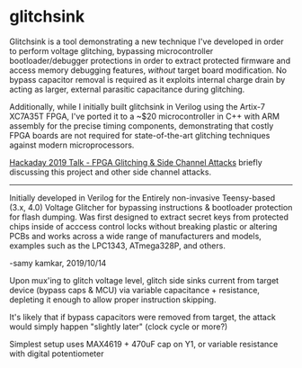 # glitchsink

Glitchsink is a tool demonstrating a new technique I've developed in order to perform voltage glitching, bypassing microcontroller bootloader/debugger protections in order to extract protected firmware and access memory debugging features, *without* target board modification. No bypass capacitor removal is required as it exploits internal charge drain by acting as larger, external parasitic capacitance during glitching.

Additionally, while I initially built glitchsink in Verilog using the Artix-7 XC7A35T FPGA, I've ported it to a ~$20 microcontroller in C++ with ARM assembly for the precise timing components, demonstrating that costly FPGA boards are not required for state-of-the-art glitching techniques against modern microprocessors.

[Hackaday 2019 Talk - FPGA Glitching & Side Channel Attacks](https://www.youtube.com/watch?v=oGndiX5tvEk) briefly discussing this project and other side channel attacks.

-----------------------------

Initially developed in Verilog for the Entirely non-invasive Teensy-based (3.x, 4.0) Voltage Glitcher for bypassing instructions & bootloader protection for flash dumping. Was first designed to extract secret keys from protected chips inside of acccess control locks without breaking plastic or altering PCBs and works across a wide range of manufacturers and models, examples such as the LPC1343, ATmega328P, and others.

-samy kamkar, 2019/10/14

Upon mux'ing to glitch voltage level, glitch side sinks current from target device (bypass caps & MCU) via variable capacitance + resistance, depleting it enough to allow proper instruction skipping.

It's likely that if bypass capacitors were removed from target, the attack would simply happen "slightly later" (clock cycle or more?)

Simplest setup uses MAX4619 + 470uF cap on Y1, or variable resistance with digital potentiometer
